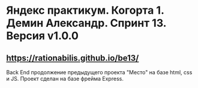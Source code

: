 ﻿Яндекс практикум. Когорта 1. Демин Александр. Спринт 13. Версия v1.0.0
=====================================================================

https://rationabilis.github.io/be13/
------------------------------------------------------

Back End продолжение предыдущего проекта "Место" на базе html, css и JS.
Проект сделан на базе фрейма Express.




